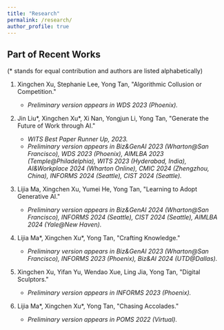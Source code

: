 ```yaml
---
title: "Research"
permalink: /research/
author_profile: true
---
```


## Part of Recent Works
(\* stands for equal contribution and authors are listed alphabetically)

1. Xingchen Xu, Stephanie Lee, Yong Tan, "Algorithmic Collusion or Competition."
    - *Preliminary version appears in WDS 2023 (Phoenix).*

2. Jin Liu\*, Xingchen Xu\*, Xi Nan, Yongjun Li, Yong Tan, "Generate the Future of Work through AI."
    - *WITS Best Paper Runner Up, 2023.*    
    - *Preliminary version appears in Biz&GenAI 2023 (Wharton@San Francisco), WDS 2023 (Phoenix), AIMLBA 2023 (Temple@Philadelphia), WITS 2023 (Hyderabad, India), AI&Workplace 2024 (Wharton Online), CMIC 2024 (Zhengzhou, China), INFORMS 2024 (Seattle), CIST 2024 (Seattle).*

3. Lijia Ma, Xingchen Xu, Yumei He, Yong Tan, "Learning to Adopt Generative AI."
    - *Preliminary version appears in Biz&GenAI 2024 (Wharton@San Francisco), INFORMS 2024 (Seattle), CIST 2024 (Seattle), AIMLBA 2024 (Yale@New Haven).*

4. Lijia Ma\*, Xingchen Xu\*, Yong Tan, "Crafting Knowledge."
    - *Preliminary version appears in Biz&GenAI 2023 (Wharton@San Francisco), INFORMS 2023 (Phoenix), Biz&AI 2024 (UTD@Dallas).*

5. Xingchen Xu, Yifan Yu, Wendao Xue, Ling Jia, Yong Tan, "Digital Sculptors."
    - *Preliminary version appears in INFORMS 2023 (Phoenix).*

6. Lijia Ma\*, Xingchen Xu\*, Yong Tan, "Chasing Accolades."
    - *Preliminary version appears in POMS 2022 (Virtual).*


<!-- 

9. Xingchen Xu, Qili Wang, Yizhi Liu, Liangfei Qiu, "Social Audience Size as a Reference Point: Evidence from a Field Experiment."
    - *Preliminary version appears in POMS 2022 (Virtual), CIST 2022 (Indianapolis), BBTC 2023 (Miami).*

Uttara M. Ananthakrishnan, Xingchen Xu, Maria Mitkina, Yong Tan, "Political Consumerism and the Emergence of Rare Information on User-Generated Content Platforms."

11. Yumei He, Xingchen Xu, Ni Huang, Yili Hong, De Liu, "Enhancing User Privacy Through Ephemeral Sharing Design: Experimental Evidence from Online Dating."
    - *ICIS Best Paper in IS Design, Development and Project Management, 2021.*
    - *Preliminary version appears in CODE 2020 (MIT@Boston), WISE 2020 (Virtual), HCISS 2021 (Virtual), DSI 2021 (Atlanta), CSWIM 2021 (Virtual), ICIS 2021 (Austin).*
-->
